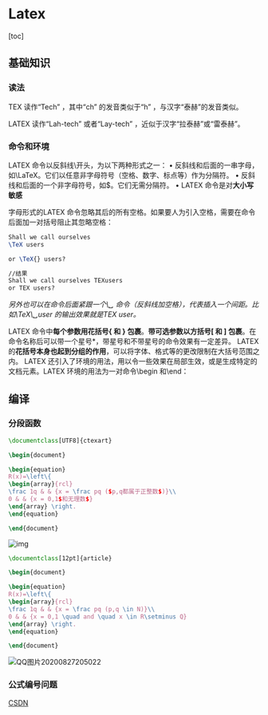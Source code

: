 # Latex

[toc]

## 基础知识

### 读法

TEX 读作“Tech” ，其中“ch” 的发音类似于“h” ，与汉字“泰赫”的发音类似。

LATEX 读作“Lah-tech” 或者“Lay-tech” ，近似于汉字“拉泰赫”或“雷泰赫”。

### 命令和环境

LATEX 命令以反斜线\开头，为以下两种形式之一：
			• 反斜线和后面的一串字母，如\LaTeX。它们以任意非字母符号（空格、数字、标点等）作为分隔符。
			• 反斜线和后面的一个非字母符号，如\$。它们无需分隔符。
			• LATEX 命令是对**大小写敏感**

字母形式的LATEX 命令忽略其后的所有空格。如果要人为引入空格，需要在命令后面加一对括号阻止其忽略空格：

```latex
Shall we call ourselves
\TeX users

or \TeX{} users?

//结果
Shall we call ourselves TEXusers
or TEX users?
```

*另外也可以在命令后面紧跟一个\␣ 命令（反斜线加空格），代表插入一个间距。比如\TeX\␣user 的输出效果就是TEX user。*



LATEX 命令中**每个参数用花括号{  和  } 包裹**。**带可选参数以方括号[  和   ] 包裹**。在命令名称后可以带一个星号*，带星号和不带星号的命令效果有一定差异。
	LATEX 的**花括号本身也起到分组的作用**，可以将字体、格式等的更改限制在大括号范围之内。
LATEX 还引入了环境的用法，用以令一些效果在局部生效，或是生成特定的文档元素。LATEX
环境的用法为一对命令\begin 和\end：

## 编译

### 分段函数

```latex
\documentclass[UTF8]{ctexart}

\begin{document}

\begin{equation}
R(x)=\left\{
\begin{array}{rcl}
\frac 1q & & {x = \frac pq ($p,q都属于正整数$)}\\
0 & & {x = 0,1$和无理数$}
\end{array} \right.
\end{equation}

\end{document}
```

![img](https://pic-1312360537.cos.ap-nanjing.myqcloud.com/images/202111300317836.png)

```latex
\documentclass[12pt]{article}

\begin{document}

\begin{equation}
R(x)=\left\{
\begin{array}{rcl}
\frac 1q & & {x = \frac pq (p,q \in N)}\\
0 & & {x = 0,1 \quad and \quad x \in R\setminus Q}
\end{array} \right.
\end{equation}

\end{document}
```

![QQ图片20200827205022](https://pic-1312360537.cos.ap-nanjing.myqcloud.com/images/202111300318599.png)

### 公式编号问题

[CSDN](https://blog.csdn.net/qq_38526623/article/details/103704728)